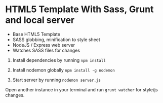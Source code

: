 # HTML5 Template With Sass, Grunt and local server


* Base HTML5 Template
* SASS globbing, minification to style sheet
* NodeJS / Express web server
* Watches SASS files for changes

1. Install dependencies by running `npm install`

2. Install nodemon globally `npm install -g nodemon`

3. Start server by running `nodemon server.js`

Open another instance in your terminal and run `grunt watcher`
for style/js changes.
